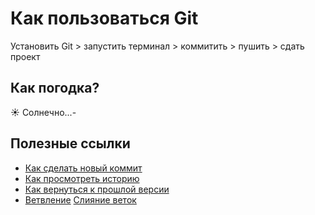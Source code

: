 # Как пользоваться Git

Установить Git > запустить терминал > коммитить > пушить > сдать проект

## Как погодка?

☀️ Солнечно...-

## Полезные ссылки

- [Как сделать новый коммит](./commit_help.md)
- [Как просмотреть историю](./log_help.md)
- [Как вернуться к прошлой версии](./reset_help.md)
- [Ветвление](./branch_help.md)
[Слияние веток](./merge_help.md)
